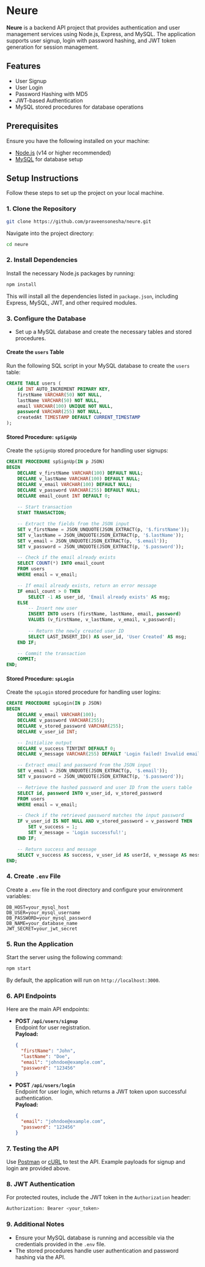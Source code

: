 # Neure

**Neure** is a backend API project that provides authentication and user management services using Node.js, Express, and MySQL. The application supports user signup, login with password hashing, and JWT token generation for session management.

## Features

- User Signup
- User Login
- Password Hashing with MD5
- JWT-based Authentication
- MySQL stored procedures for database operations

## Prerequisites

Ensure you have the following installed on your machine:

- [Node.js](https://nodejs.org/) (v14 or higher recommended)
- [MySQL](https://www.mysql.com/) for database setup

## Setup Instructions

Follow these steps to set up the project on your local machine.

### 1. Clone the Repository

```bash
git clone https://github.com/praveensonesha/neure.git
```

Navigate into the project directory:

```bash
cd neure
```

### 2. Install Dependencies

Install the necessary Node.js packages by running:

```bash
npm install
```

This will install all the dependencies listed in `package.json`, including Express, MySQL, JWT, and other required modules.

### 3. Configure the Database

- Set up a MySQL database and create the necessary tables and stored procedures.

#### Create the `users` Table

Run the following SQL script in your MySQL database to create the `users` table:

```sql
CREATE TABLE users (
    id INT AUTO_INCREMENT PRIMARY KEY,
    firstName VARCHAR(50) NOT NULL,
    lastName VARCHAR(50) NOT NULL,
    email VARCHAR(100) UNIQUE NOT NULL,
    password VARCHAR(255) NOT NULL,
    createdAt TIMESTAMP DEFAULT CURRENT_TIMESTAMP
);
```

#### Stored Procedure: `spSignUp`

Create the `spSignUp` stored procedure for handling user signups:

```sql
CREATE PROCEDURE spSignUp(IN p JSON)
BEGIN
    DECLARE v_firstName VARCHAR(100) DEFAULT NULL;
    DECLARE v_lastName VARCHAR(100) DEFAULT NULL;
    DECLARE v_email VARCHAR(100) DEFAULT NULL;
    DECLARE v_password VARCHAR(255) DEFAULT NULL;
    DECLARE email_count INT DEFAULT 0;
	
    -- Start transaction
    START TRANSACTION;

    -- Extract the fields from the JSON input
    SET v_firstName = JSON_UNQUOTE(JSON_EXTRACT(p, '$.firstName'));
    SET v_lastName = JSON_UNQUOTE(JSON_EXTRACT(p, '$.lastName'));
    SET v_email = JSON_UNQUOTE(JSON_EXTRACT(p, '$.email'));
    SET v_password = JSON_UNQUOTE(JSON_EXTRACT(p, '$.password'));

    -- Check if the email already exists
    SELECT COUNT(*) INTO email_count
    FROM users 
    WHERE email = v_email;

    -- If email already exists, return an error message
    IF email_count > 0 THEN
    	SELECT -1 AS user_id, 'Email already exists' AS msg;
    ELSE 	
	    -- Insert new user
	    INSERT INTO users (firstName, lastName, email, password)
	    VALUES (v_firstName, v_lastName, v_email, v_password);
	   
	    -- Return the newly created user ID
	    SELECT LAST_INSERT_ID() AS user_id, 'User Created' AS msg;
	END IF;

    -- Commit the transaction
    COMMIT;
END;
```

#### Stored Procedure: `spLogin`

Create the `spLogin` stored procedure for handling user logins:

```sql
CREATE PROCEDURE spLogin(IN p JSON)
BEGIN
    DECLARE v_email VARCHAR(100);
    DECLARE v_password VARCHAR(255);
    DECLARE v_stored_password VARCHAR(255);
    DECLARE v_user_id INT;

    -- Initialize output
    DECLARE v_success TINYINT DEFAULT 0;
    DECLARE v_message VARCHAR(255) DEFAULT 'Login failed! Invalid email or password.';

    -- Extract email and password from the JSON input
    SET v_email = JSON_UNQUOTE(JSON_EXTRACT(p, '$.email'));
    SET v_password = JSON_UNQUOTE(JSON_EXTRACT(p, '$.password'));

    -- Retrieve the hashed password and user ID from the users table
    SELECT id, password INTO v_user_id, v_stored_password
    FROM users
    WHERE email = v_email;

    -- Check if the retrieved password matches the input password
    IF v_user_id IS NOT NULL AND v_stored_password = v_password THEN
        SET v_success = 1;
        SET v_message = 'Login successful!';
    END IF;

    -- Return success and message
    SELECT v_success AS success, v_user_id AS userId, v_message AS message;
END;
```

### 4. Create `.env` File

Create a `.env` file in the root directory and configure your environment variables:

```env
DB_HOST=your_mysql_host
DB_USER=your_mysql_username
DB_PASSWORD=your_mysql_password
DB_NAME=your_database_name
JWT_SECRET=your_jwt_secret
```

### 5. Run the Application

Start the server using the following command:

```bash
npm start
```

By default, the application will run on `http://localhost:3000`.

### 6. API Endpoints

Here are the main API endpoints:

- **POST `/api/users/signup`**  
  Endpoint for user registration.  
  **Payload:**
  ```json
  {
    "firstName": "John",
    "lastName": "Doe",
    "email": "johndoe@example.com",
    "password": "123456"
  }
  ```

- **POST `/api/users/login`**  
  Endpoint for user login, which returns a JWT token upon successful authentication.  
  **Payload:**
  ```json
  {
    "email": "johndoe@example.com",
    "password": "123456"
  }
  ```

### 7. Testing the API

Use [Postman](https://www.postman.com/) or [cURL](https://curl.se/) to test the API. Example payloads for signup and login are provided above.

### 8. JWT Authentication

For protected routes, include the JWT token in the `Authorization` header:

```bash
Authorization: Bearer <your_token>
```

### 9. Additional Notes

- Ensure your MySQL database is running and accessible via the credentials provided in the `.env` file.
- The stored procedures handle user authentication and password hashing via the API.
